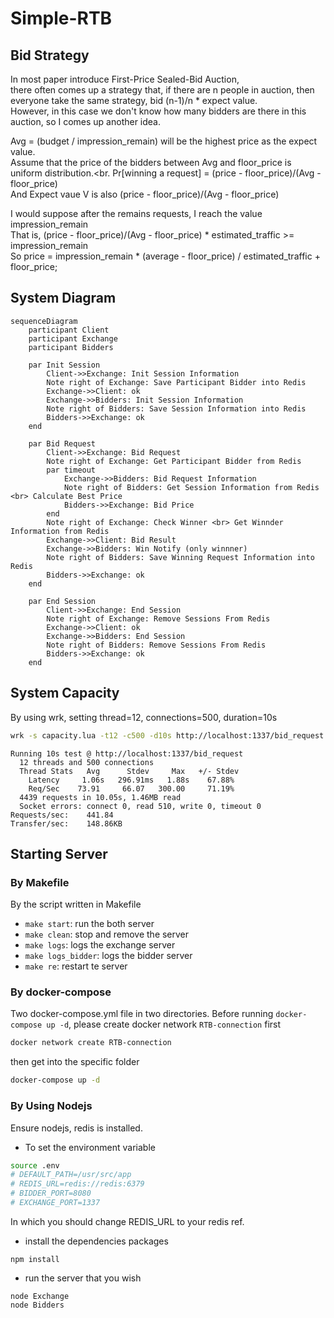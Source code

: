 # Simple-RTB

## Bid Strategy

In most paper introduce First-Price Sealed-Bid Auction,<br>
there often comes up a strategy that, if there are n people in auction, then everyone take the same strategy, bid (n-1)/n * expect value.<br>
However, in this case we don't know how many bidders are there in this auction, so I comes up another idea.<br>

Avg = (budget / impression_remain) will be the highest price as the expect value.<br>
Assume that the price of the bidders between Avg and floor_price is uniform distribution.<br.
Pr[winning a request] = (price - floor_price)/(Avg - floor_price)<br>
And Expect vaue V is also (price - floor_price)/(Avg - floor_price)<br>

I would suppose after the remains requests, I reach the value impression_remain<br>
That is, (price - floor_price)/(Avg - floor_price) * estimated_traffic >= impression_remain<br>
So price = impression_remain * (average - floor_price) / estimated_traffic + floor_price;

## System Diagram

```mermaid
sequenceDiagram
    participant Client
    participant Exchange
    participant Bidders

    par Init Session
        Client->>Exchange: Init Session Information
        Note right of Exchange: Save Participant Bidder into Redis
        Exchange->>Client: ok
        Exchange->>Bidders: Init Session Information
        Note right of Bidders: Save Session Information into Redis
        Bidders->>Exchange: ok
    end

    par Bid Request
        Client->>Exchange: Bid Request
        Note right of Exchange: Get Participant Bidder from Redis
        par timeout
            Exchange->>Bidders: Bid Request Information
            Note right of Bidders: Get Session Information from Redis <br> Calculate Best Price
            Bidders->>Exchange: Bid Price
        end
        Note right of Exchange: Check Winner <br> Get Winnder Information from Redis
        Exchange->>Client: Bid Result
        Exchange->>Bidders: Win Notify (only winnner)
        Note right of Bidders: Save Winning Request Information into Redis
        Bidders->>Exchange: ok
    end

    par End Session
        Client->>Exchange: End Session
        Note right of Exchange: Remove Sessions From Redis
        Exchange->>Client: ok
        Exchange->>Bidders: End Session
        Note right of Bidders: Remove Sessions From Redis
        Bidders->>Exchange: ok
    end
```

## System Capacity

By using wrk, setting thread=12, connections=500, duration=10s 

```bash
wrk -s capacity.lua -t12 -c500 -d10s http://localhost:1337/bid_request
```

```
Running 10s test @ http://localhost:1337/bid_request
  12 threads and 500 connections
  Thread Stats   Avg      Stdev     Max   +/- Stdev
    Latency     1.06s   296.91ms   1.88s    67.88%
    Req/Sec    73.91     66.07   300.00     71.19%
  4439 requests in 10.05s, 1.46MB read
  Socket errors: connect 0, read 510, write 0, timeout 0
Requests/sec:    441.84
Transfer/sec:    148.86KB
```

## Starting Server

### By Makefile

By the script written in Makefile

- `make start`: run the both server
- `make clean`: stop and remove the server
- `make logs`: logs the exchange server
- `make logs_bidder`: logs the bidder server
- `make re`: restart te server

### By docker-compose

Two docker-compose.yml file in two directories.
Before running `docker-compose up -d`, please create docker network `RTB-connection` first
```bash
docker network create RTB-connection
```
then get into the specific folder
```bash
docker-compose up -d
```

### By Using Nodejs

Ensure nodejs, redis is installed.

- To set the environment variable
```bash
source .env
# DEFAULT_PATH=/usr/src/app
# REDIS_URL=redis://redis:6379
# BIDDER_PORT=8080
# EXCHANGE_PORT=1337
```
In which you should change REDIS_URL to your redis ref.

- install the dependencies packages
```
npm install
```
- run the server that you wish
```
node Exchange
node Bidders
```
